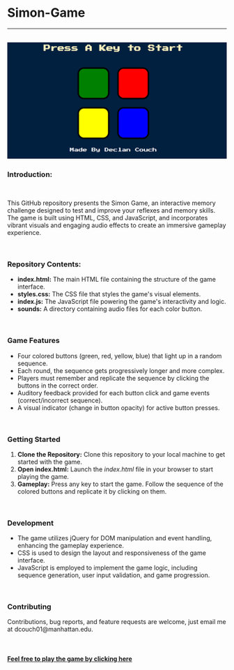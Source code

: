 <h1>Simon-Game</h1><hr />
<br>
<img src = "./simongamedsplayphoto.png">
<h3>Introduction:</h3>
<br>
<p>This GitHub repository presents the Simon Game, an interactive memory challenge designed to test and improve your reflexes and memory skills. The game is built using HTML, CSS, and JavaScript, and incorporates vibrant visuals and engaging audio effects to create an immersive gameplay experience.</p>
<br>
<h3>Repository Contents:</h3>
<ul>
  <li><b>index.html:</b> The main HTML file containing the structure of the game interface.</li>
  <li><b>styles.css:</b> The CSS file that styles the game's visual elements.</li>
  <li><b>index.js:</b> The JavaScript file powering the game's interactivity and logic.</li>
  <li><b>sounds:</b> A directory containing audio files for each color button.</li>
</ul>
<br>
<h3>Game Features</h3>
<ul>
  <li>Four colored buttons (green, red, yellow, blue) that light up in a random sequence.</li>
  <li>Each round, the sequence gets progressively longer and more complex.</li>
  <li>Players must remember and replicate the sequence by clicking the buttons in the correct order.</li>
  <li>Auditory feedback provided for each button click and game events (correct/incorrect sequence).</li>
  <li>A visual indicator (change in button opacity) for active button presses.</li>
</ul>
<br>
<h3>Getting Started</h3>
<ol>
  <li><b>Clone the Repository:</b> Clone this repository to your local machine to get started with the game.</li>
  <li><b>Open index.html:</b> Launch the <em>index.html</em> file in your browser to start playing the game.</li>
  <li><b>Gameplay:</b> Press any key to start the game. Follow the sequence of the colored buttons and replicate it by clicking on them.</li>  
</ol>
<br>
<h3>Development</h3>
<ul>
  <li>The game utilizes jQuery for DOM manipulation and event handling, enhancing the gameplay experience.</li>
  <li>CSS is used to design the layout and responsiveness of the game interface.</li>
  <li>JavaScript is employed to implement the game logic, including sequence generation, user input validation, and game progression.</li>
</ul>
<br>
<h3>Contributing</h3>
<p>Contributions, bug reports, and feature requests are welcome, just email me at dcouch01@manhattan.edu.</p>
<br>
<h4><a href = "https://declancouch.github.io/Simon-Game/">Feel free to play the game by clicking here</a></h4>
